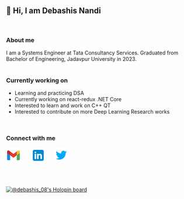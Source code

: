 ## 👋 Hi, I am Debashis Nandi
   <br>
   
   ### About me
   I am a Systems Engineer at Tata Consultancy Services. Graduated from Bachelor of Engineering, Jadavpur University in 2023.
   <br>
   <br>
   
   ### Currently working on
   - Learning and practicing DSA
   - Currently working on react-redux .NET Core
   - Interested to learn and work on C++ QT
   - Interested to contribute on more Deep Learning Research works
<br>

### Connect with me
<a href="mailto:debashisnandi576@gmail.com"><img style="height: 40px; width: 40px" src="/Images/gmail.svg" alt="Gmail_icon"></a>&nbsp;&nbsp;&nbsp;&nbsp;&nbsp;&nbsp;
<a href="https://www.linkedin.com/in/debashis-nandi-219a62195"><img style="height: 40px; width: 40px"  src="/Images/linkedin.svg" alt="Linkedin_icon"></a>&nbsp;&nbsp;&nbsp;&nbsp;&nbsp;
<a href="https://twitter.com/Debashis_0804?t=RlnpBD3uYgcKGMGMIa6NfQ&s=09"><img style="height: 40px; width: 40px"  src="/Images/twitter.svg" alt="Twitter_icon"></a>

<br>
<br>


[![@debashis_08's Holopin board](https://holopin.me/debashis_08)](https://holopin.io/@debashis_08)
